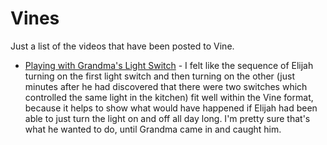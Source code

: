 # Vines

Just a list of the videos that have been posted to Vine.

* [Playing with Grandma's Light Switch](https://vine.co/v/5uxdazt7zOl) - I felt like the sequence of Elijah turning on the first light switch and then turning on the other (just minutes after he had discovered that there were two switches which controlled the same light in the kitchen) fit well within the Vine format, because it helps to show what would have happened if Elijah had been able to just turn the light on and off all day long. I'm pretty sure that's what he wanted to do, until Grandma came in and caught him.

